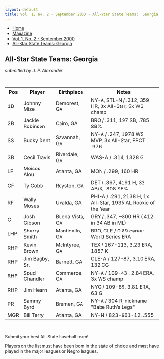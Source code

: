 ```yaml
---
layout: default
title: Vol. 1, No. 2 - September 2000 - All-Star State Teams:  Georgia
---
```

<nav class="breadcrumb" aria-label="breadcrumbs">
  <ul>
    <li><a href="{{ site.url }}{{ site.baseurl }}/index.html">Home</a></li>
    <li><a href="../magazine.html">Magazine</a></li>
    <li><a href="bi_vol_1_no_2_home.html">Vol. 1, No. 2 - September 2000</a></li>
    <li class="is-active"><a href="#" aria-current="page">All-Star State Teams:  Georgia</a></li>
  </ul>
</nav>

<section class="storycontent all-star-state-teams">
  <h1>All-Star State Teams:  Georgia</h1>
  <p><em>submitted by J. P. Alexander</em></p>
  <br />

  <table>
    <tr>
      <th>Pos</th><th>Player</th><th>Birthplace</th><th>Notes</th>
    </tr>
    <tr>
      <td>1B</td><td>Johnny Mize</td><td>Demorest, GA</td><td>NY-A, STL-N / .312, 359 HR, 3x All-Star, 5x WS champ</td>
    </tr>
    <tr>
      <td>2B</td><td>Jackie Robinson</td><td>Cairo, GA</td><td>BRO / .311, 197 SB, .785 SB%</td>
    </tr>
    <tr>
      <td>SS</td><td>Bucky Dent</td><td>Savannah, GA</td><td>NY-A / .247, 1978 WS MVP, 3x All-Star, FPCT .976</td>
    </tr>
    <tr>
      <td>3B</td><td>Cecil Travis</td><td>Riverdale, GA</td><td>WAS-A / .314, 1328 G</td>
    </tr>
    <tr>
      <td>LF</td><td>Moises Alou</td><td>Atlanta, GA</td><td>MON / .299, 160 HR</td>
    </tr>
    <tr>
      <td>CF</td><td>Ty Cobb</td><td>Royston, GA</td><td>DET / .367, 4191 H, 32 AB/K, .808 SB%</td>
    </tr>
    <tr>
      <td>RF</td><td>Wally Moses</td><td>Uvalda, GA</td><td>PHI-A / .291, 2138 H, 1x All-Star, 1935 AL Rookie of the Year</td>
    </tr>
    <tr>
      <td>C</td><td>Josh Gibson</td><td>Buena Vista, GA</td><td>GRY / .347, ~800 HR (.412 in 34 AB in ML)</td>
    </tr>
    <tr>
      <td>LHP</td><td>Sherry Smith</td><td>Monticello, GA</td><td>BRO, CLE / 0.89 career World Series ERA</td>
    </tr>
    <tr>
      <td>RHP</td><td>Kevin Brown</td><td>McIntyree, GA</td><td>TEX / 167-113, 3.23 ERA, 1857 K</td>
    </tr>
    <tr>
      <td>RHP</td><td>Jim Bagby, Sr.</td><td>Barnett, GA</td><td>CLE-A / 127-87, 3.10 ERA, 132 CG</td>
    </tr>
    <tr>
      <td>RHP</td><td>Spud Chandler</td><td>Commerce, GA</td><td>NY-A / 109-43 , 2.84 ERA, 3x WS champ</td>
    </tr>
    <tr>
      <td>RHP</td><td>Jim Hearn</td><td>Atlanta, GA</td><td>NYG / 109-89, 3.81 ERA, 63 G</td>
    </tr>
    <tr>
      <td>PR</td><td>Sammy Byrd</td><td>Bremen, GA</td><td>NY-A / 304 R, nickname &quot;Babe Ruth&rsquo;s Legs&quot;</td>
    </tr>
    <tr>
      <td>MGR</td><td>Bill Terry</td><td>Atlanta, GA</td><td>NY-N / 823-661-12, .555</td>
    </tr>
  </table>
  <br />

  <p>
    Submit your best All-State baseball team!
  </p>
  
  <p>
    Players on the list must have been born in the state of choice and must have played in the major leagues or Negro leagues.
  </p>
</section>
